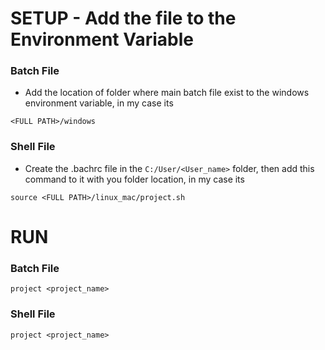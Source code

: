 # SETUP - Add the file to the Environment Variable
### Batch File
- Add the location of folder where main batch file exist to the windows environment variable, in my case its
```
<FULL PATH>/windows
```

### Shell File
- Create the .bachrc file in the `C:/User/<User_name>` folder, then add this command to it with you folder location, in my case its
```
source <FULL PATH>/linux_mac/project.sh
```

# RUN
### Batch File
```
project <project_name>
```

### Shell File
```
project <project_name>
```